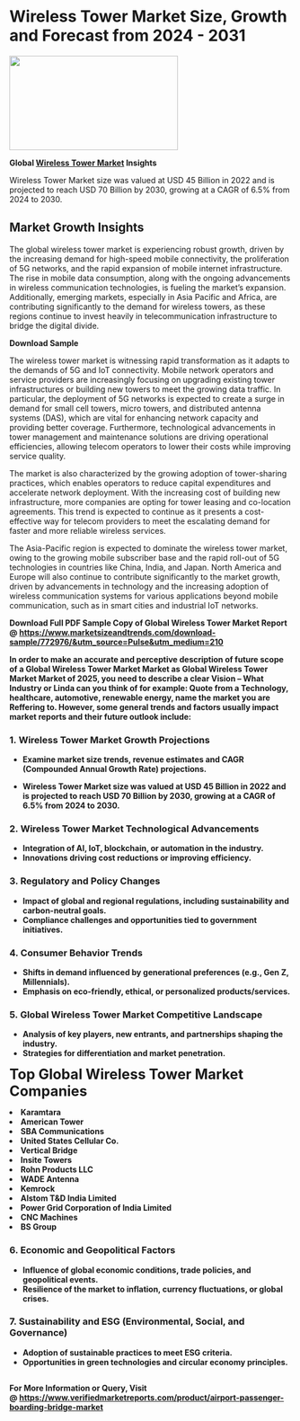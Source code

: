 <H1>Wireless Tower Market Size, Growth and Forecast from 2024 - 2031</H1><img class="aligncenter size-medium wp-image-584254" src="https://thirdeyenews.in/wp-content/uploads/2024/09/Global-Market-Research-300x168.jpeg" alt="" width="300" height="168" /><p><strong>Global&nbsp;<a href="https://www.marketsizeandtrends.com/download-sample/772976/&amp;utm_source=Pulse&amp;utm_medium=210">Wireless Tower Market</a> Insights</strong></p><p>Wireless Tower Market size was valued at USD 45 Billion in 2022 and is projected to reach USD 70 Billion by 2030, growing at a CAGR of 6.5% from 2024 to 2030.</p><p><h2>Market Growth Insights</h2> <p>The global wireless tower market is experiencing robust growth, driven by the increasing demand for high-speed mobile connectivity, the proliferation of 5G networks, and the rapid expansion of mobile internet infrastructure. The rise in mobile data consumption, along with the ongoing advancements in wireless communication technologies, is fueling the market’s expansion. Additionally, emerging markets, especially in Asia Pacific and Africa, are contributing significantly to the demand for wireless towers, as these regions continue to invest heavily in telecommunication infrastructure to bridge the digital divide.</p> <p><strong>Download Sample</strong></p> <p>The wireless tower market is witnessing rapid transformation as it adapts to the demands of 5G and IoT connectivity. Mobile network operators and service providers are increasingly focusing on upgrading existing tower infrastructures or building new towers to meet the growing data traffic. In particular, the deployment of 5G networks is expected to create a surge in demand for small cell towers, micro towers, and distributed antenna systems (DAS), which are vital for enhancing network capacity and providing better coverage. Furthermore, technological advancements in tower management and maintenance solutions are driving operational efficiencies, allowing telecom operators to lower their costs while improving service quality.</p> <p>The market is also characterized by the growing adoption of tower-sharing practices, which enables operators to reduce capital expenditures and accelerate network deployment. With the increasing cost of building new infrastructure, more companies are opting for tower leasing and co-location agreements. This trend is expected to continue as it presents a cost-effective way for telecom providers to meet the escalating demand for faster and more reliable wireless services.</p> <p>The Asia-Pacific region is expected to dominate the wireless tower market, owing to the growing mobile subscriber base and the rapid roll-out of 5G technologies in countries like China, India, and Japan. North America and Europe will also continue to contribute significantly to the market growth, driven by advancements in technology and the increasing adoption of wireless communication systems for various applications beyond mobile communication, such as in smart cities and industrial IoT networks.</p> <p><strong></p><p><span class=""><strong>Download Full PDF Sample Copy of Global Wireless Tower Market Report</strong> @ <a href="https://www.marketsizeandtrends.com/download-sample/772976/&amp;utm_source=Pulse&amp;utm_medium=210" target="_blank">https://www.marketsizeandtrends.com/download-sample/772976/&amp;utm_source=Pulse&amp;utm_medium=210</a></span></p><p>In order to make an accurate and perceptive description of future scope of a Global&nbsp;Wireless Tower Market Market as Global&nbsp;Wireless Tower Market Market of 2025, you need to describe a clear Vision &ndash; What Industry or Linda can you think of for example: Quote from a Technology, healthcare, automotive, renewable energy, name the market you are Reffering to. However, some general trends and factors usually impact market reports and their future outlook include:</p><h3>1.&nbsp;<strong>Wireless Tower Market Growth Projections</strong></h3><ul><li>Examine market size trends, revenue estimates and CAGR (Compounded Annual Growth Rate) projections.</li><li><p>Wireless Tower Market size was valued at USD 45 Billion in 2022 and is projected to reach USD 70 Billion by 2030, growing at a CAGR of 6.5% from 2024 to 2030.</p></li></ul><h3>2.&nbsp;<strong>Wireless Tower Market Technological Advancements</strong></h3><ul><li>Integration of AI, IoT, blockchain, or automation in the industry.</li><li>Innovations driving cost reductions or improving efficiency.</li></ul><h3>3.&nbsp;<strong>Regulatory and Policy Changes</strong></h3><ul><li>Impact of global and regional regulations, including sustainability and carbon-neutral goals.</li><li>Compliance challenges and opportunities tied to government initiatives.</li></ul><h3>4.&nbsp;<strong>Consumer Behavior Trends</strong></h3><ul><li>Shifts in demand influenced by generational preferences (e.g., Gen Z, Millennials).</li><li>Emphasis on eco-friendly, ethical, or personalized products/services.</li></ul><h3>5.&nbsp;<strong>Global Wireless Tower Market Competitive Landscape</strong></h3><ul><li>Analysis of key players, new entrants, and partnerships shaping the industry.</li><li>Strategies for differentiation and market penetration.</li></ul><p data-pm-slice="1 1 []"><span style="color: inherit; font-family: inherit; font-size: 25px;">Top Global Wireless Tower Market Companies</span></p><div class="" data-test-id=""><p><li>Karamtara</li><li> American Tower</li><li> SBA Communications</li><li> United States Cellular Co.</li><li> Vertical Bridge</li><li> Insite Towers</li><li> Rohn Products LLC</li><li> WADE Antenna</li><li> Kemrock</li><li> Alstom T&D India Limited</li><li> Power Grid Corporation of India Limited</li><li> CNC Machines</li><li> BS Group</li></p></div><h3>6.&nbsp;<strong>Economic and Geopolitical Factors</strong></h3><ul><li>Influence of global economic conditions, trade policies, and geopolitical events.</li><li>Resilience of the market to inflation, currency fluctuations, or global crises.</li></ul><h3>7.&nbsp;<strong>Sustainability and ESG (Environmental, Social, and Governance)</strong></h3><ul><li>Adoption of sustainable practices to meet ESG criteria.</li><li>Opportunities in green technologies and circular economy principles.</li></ul><h2><strong style="font-size: 14px;">For More Information or Query, Visit @&nbsp;</strong><a style="background-color: #ffffff; font-size: 14px;" href="https://www.marketsizeandtrends.com/report/wireless-tower-market/" target="_blank">https://www.verifiedmarketreports.com/product/airport-passenger-boarding-bridge-market</a></h2>
